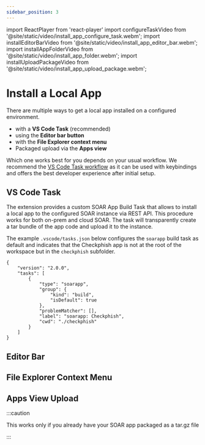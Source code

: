 ```yaml
---
sidebar_position: 3 
---
```

import ReactPlayer from 'react-player'
import configureTaskVideo from '@site/static/video/install_app_configure_task.webm';
import installEditorBarVideo from '@site/static/video/install_app_editor_bar.webm';
import installAppFolderVideo from '@site/static/video/install_app_folder.webm';
import installUploadPackageVideo from '@site/static/video/install_app_upload_package.webm';

# Install a Local App

There are multiple ways to get a local app installed on a configured environment.

- with a **VS Code Task** (recommended)
- using the **Editor bar button**
- with the **File Explorer context menu**
- Packaged upload via the **Apps view**

Which one works best for you depends on your usual workflow. We recommend the [VS Code Task workflow](#vs-code-task) as it can be 
used with keybindings and offers the best developer experience after initial setup.

## VS Code Task

<ReactPlayer width="100%" height="auto" controls url={configureTaskVideo} />

The extension provides a custom SOAR App Build Task that allows to install a local app to the configured SOAR instance via REST API. This procedure works for both on-prem and cloud SOAR. The task will transparently create a tar bundle of the app code and upload it to the instance.


The example `.vscode/tasks.json` below configures the `soarapp` build task as default and indicates that the Checkphish app is not at the root of the workspace but in the `checkphish` subfolder.

```
{
	"version": "2.0.0",
	"tasks": [
		{
			"type": "soarapp",
			"group": {
				"kind": "build",
				"isDefault": true
			},
			"problemMatcher": [],
			"label": "soarapp: Checkphish",
			"cwd": "./checkphish"
		}
	]
}
```


## Editor Bar

<ReactPlayer width="100%" height="auto" controls url={installEditorBarVideo} />

## File Explorer Context Menu

<ReactPlayer width="100%" height="auto" controls url={installAppFolderVideo} />

## Apps View Upload

:::caution

This works only if you already have your SOAR app packaged as a tar.gz file

:::

<ReactPlayer width="100%" height="auto" controls url={installUploadPackageVideo} />
